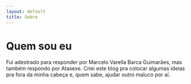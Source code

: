 ```yaml
---
layout: default
title: Sobre
---
```


# Quem sou eu

Fui adestrado para responder por Marcelo Varella Barca Guimarães, mas também respondo por Ataxexe.
Criei este blog pra colocar algumas ideias pra fora da minha cabeça e, quem sabe, ajudar outro
maluco por aí.
